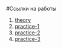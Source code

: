#Ссылки на работы
1. [theory](https://drakooosha.github.io/TestTasks/theory/ "ссылка на теорию")
2. [practice-1](https://drakooosha.github.io/TestTasks/practice-1/ "ссылка на первое задание")
3. [practice-2](https://drakooosha.github.io/TestTasks/practice-2/ "ссылка на второе задание")
4. [practice-3](https://drakooosha.github.io/TestTasks/practice-3/ "ссылка на третье задание")
